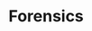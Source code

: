# Forensics

<script async class="speakerdeck-embed" data-id="424ae340bbfc013182c64af3413e5309" data-ratio="1.33333333333333" src="//speakerdeck.com/assets/embed.js"></script>

